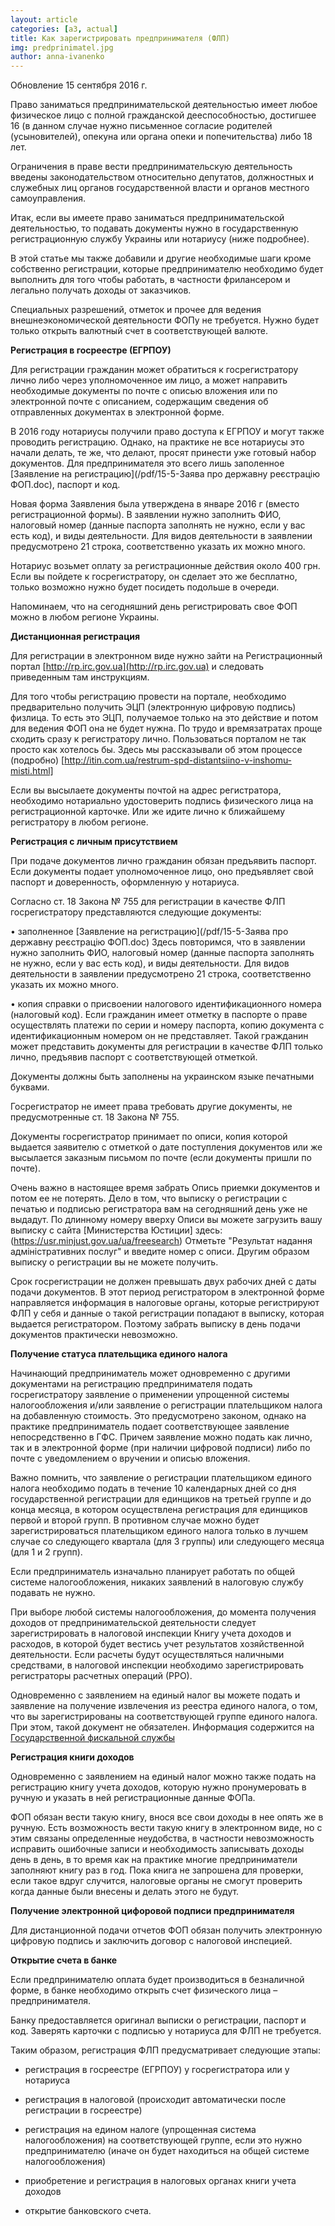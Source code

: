 ```yaml
---
layout: article
categories: [a3, actual]
title: Как зарегистрировать предпринимателя (ФЛП)
img: predprinimatel.jpg
author: anna-ivanenko
---
```

Обновление 15 сентября 2016 г.

Право заниматься предпринимательской деятельностью имеет любое физическое лицо с полной гражданской дееспособностью, достигшее 16 (в данном случае нужно письменное согласие родителей (усыновителей), опекуна или органа опеки и попечительства) либо 18 лет. 

Ограничения в праве вести предпринимательскую деятельность введены законодательством относительно депутатов, должностных и служебных лиц органов государственной власти и органов местного самоуправления. 

Итак, если вы имеете право заниматься предпринимательской деятельностью, то подавать документы нужно в государственную регистрационную службу Украины или нотариусу (ниже подробнее).

В этой статье мы также добавили и другие необходимые шаги кроме собственно регистрации, которые предпринимателю необходимо будет выполнить для того чтобы работать, в частности фрилансером и легально получать доходы от заказчиков.

Специальных разрешений, отметок и прочее для ведения внешнеэкономической деятельности ФОПу не требуется. Нужно будет только открыть валютный счет в соответствующей валюте.

**Регистрация в госреестре (ЕГРПОУ)**

Для регистрации гражданин может обратиться к госрегистратору лично либо через уполномоченное им лицо, а может направить необходимые документы по почте с описью вложения или по электронной почте с описанием, содержащим сведения об отправленных документах в электронной форме.

В 2016 году нотариусы получили право доступа к ЕГРПОУ и могут также проводить регистрацию. Однако, на практике не все нотариусы это начали делать, те же, что делают, просят принести уже готовый набор документов. Для предпринимателя это всего лишь заполенное [Заявление на регистрацию](/pdf/15-5-Заява про державну реєстрацію ФОП.doc), паспорт и код. 

Новая форма Заявления была утверждена в январе 2016 г (вместо регистрационной формы). В заявлении нужно заполнить ФИО, налоговый номер (данные паспорта заполнять не нужно, если у вас есть код), и виды деятельности. Для видов деятельности в заявлении предусмотрено 21 строка, соответственно указать их можно много. 

Нотариус возьмет оплату за регистрационные действия около 400 грн. Если вы пойдете к госрегистратору, он сделает это же бесплатно, только возможно нужно будет посидеть подольше в очереди. 

Напоминаем, что на сегодняшний день регистрировать свое ФОП можно в любом регионе Украины.

**Дистанционная регистрация**

Для регистрации в электронном виде нужно зайти на Регистрационный портал [http://rp.irc.gov.ua](http://rp.irc.gov.ua) и следовать приведенным там инструкциям. 

Для того чтобы регистрацию провести на портале, необходимо предварительно получить ЭЦП (электронную цифровую подпись) физлица. То есть это ЭЦП, получаемое только на это действие и потом для ведения ФОП она не будет нужна. По трудо и времязатратах проще сходить сразу к регистратору лично. Пользоваться порталом не так просто как хотелось бы. Здесь мы рассказывали об этом процессе (подробно) [http://itin.com.ua/restrum-spd-distantsiino-v-inshomu-misti.html]

Если вы высылаете документы почтой на адрес регистратора, необходимо нотариально удостоверить подпись физического лица на регистрационной карточке. Или же идите лично к ближайшему регистратору в любом регионе.

**Регистрация с личным присутствием**

При подаче документов лично гражданин обязан предъявить паспорт. Если документы подает уполномоченное лицо, оно предъявляет свой паспорт и доверенность, оформленную у нотариуса. 

Согласно ст. 18 Закона № 755 для регистрации в качестве ФЛП госрегистратору представляются следующие документы:

•	заполненное [Заявление на регистрацию](/pdf/15-5-Заява про державну реєстрацію ФОП.doc) Здесь повторимся, что в заявлении нужно заполнить ФИО, налоговый номер (данные паспорта заполнять не нужно, если у вас есть код), и виды деятельности. Для видов деятельности в заявлении предусмотрено 21 строка, соответственно указать их можно много. 

•	копия справки о присвоении налогового идентификационного номера (налоговый код). Если гражданин имеет отметку в паспорте о праве осуществлять платежи по серии и номеру паспорта, копию документа с идентификационным номером он не представляет. Такой гражданин может представить документы для регистрации в качестве ФЛП только лично, предъявив паспорт с соответствующей отметкой. 

Документы должны быть заполнены на украинском языке печатными буквами.

Госрегистратор не имеет права требовать другие документы, не предусмотренные ст. 18 Закона № 755.

Документы госрегистратор принимает по описи, копия которой выдается заявителю с отметкой о дате поступления документов или же высылается заказным письмом по почте (если документы пришли по почте).

Очень важно в настоящее время забрать Опись приемки документов и потом ее не потерять. Дело в том, что выписку о регистрации с печатью и подписью регистратора вам на сегодняшний день уже не выдадут. По длинному номеру вверху Описи вы можете загрузить вашу выписку с сайта [Министерства Юстиции] здесь: (https://usr.minjust.gov.ua/ua/freesearch) Отметьте "Результат надання адміністративних послуг" и введите номер с описи. Другим образом выписку о регистрации вы не можете получить. 

Срок госрегистрации не должен превышать  двух рабочих дней с даты подачи документов. В этот период регистратором в электронной форме направляется информация в налоговые органы, которые регистрируют ФЛП у себя и данные о такой регистрации попадают в выписку, которая выдается регистратором. Поэтому забрать выписку в день подачи документов практически невозможно.

**Получение статуса плательщика единого налога**

Начинающий предприниматель может одновременно с другими документами на регистрацию предпринимателя подать госрегистратору заявление о применении упрощенной системы налогообложения и/или заявление о регистрации плательщиком налога на добавленную стоимость. Это предусмотрено законом, однако на практике предприниматель подает соответствующее заявление непосредственно в ГФС. Причем заявление можно подать как лично, так и в электронной форме (при наличии цифровой подписи) либо по почте с уведомлением о вручении и описью вложения.

Важно помнить, что заявление о регистрации плательщиком единого налога необходимо подать в течение 10 календарных дней со дня государственной регистрации для единщиков на третьей группе и до конца месяца, в котором осуществлена регистрация для единщиков первой и второй групп. В противном случае можно будет зарегистрироваться плательщиком единого налога только в лучшем случае со следующего квартала (для 3 группы) или следующего месяца (для 1 и 2 групп).

Если предприниматель изначально планирует работать по общей системе налогообложения, никаких заявлений в налоговую службу подавать не нужно. 

При выборе любой системы налогообложения, до момента получения доходов от предпринимательской деятельности следует зарегистрировать в налоговой инспекции Книгу учета доходов и расходов, в которой будет вестись учет результатов хозяйственной деятельности. Если расчеты будут осуществляться наличными средствами, в налоговой инспекции необходимо зарегистрировать регистраторы расчетных операций (РРО).

Одновременно с заявлением на единый налог вы можете подать и заявление на получение извлечения из реестра единого налога, о том, что вы зарегистрированы на соответствующей группе единого налога. При этом, такой документ не обязателен. Информация содержится на [Государственной фискальной службы](http://www.sfs.gov.ua/rpep)

**Регистрация книги доходов**

Одновременно с заявлением на единый налог можно также подать на регистрацию книгу учета доходов, которую нужно пронумеровать в ручную и указать в ней регистрационные данные ФОПа. 

ФОП обязан вести такую книгу, внося все свои доходы в нее опять же в ручную. Есть возможность вести такую книгу в электронном виде, но с этим связаны определенные неудобства, в частности невозможность исправить ошибочные записи и необходимость записывать доходы день в день, в то время как на практике многие предприниматели заполняют книгу раз в год. Пока книга не запрошена для проверки, если такое вдруг случится, налоговые органы не смогут проверить когда данные были внесены и делать этого не будут. 

**Получение электронной цифоровой подписи предпринимателя**

Для дистанционной подачи отчетов ФОП обязан получить электронную цифровую подпись и заключить договор с налоговой инспецией. 

**Открытие счета в банке**

Если предпринимателю оплата будет производиться в безналичной форме, в банке необходимо открыть счет физического лица – предпринимателя.

Банку предоставляется оригинал выписки о регистрации, паспорт и код. Заверять карточки с подписью у нотариуса для ФЛП не требуется. 

Таким образом, регистрация ФЛП предусматривает следующие этапы: 

* регистрация в госреестре (ЕГРПОУ) у госрегистратора или у нотариуса

* регистрация в налоговой (происходит автоматически после регистрации в госреестре)

* регистрация на едином налоге (упрощенная система налогообложения) на соответствующей группе, если это нужно предпринимателю (иначе он будет находиться на общей системе налогообложения)

* приобретение и регистрация в налоговых органах книги учета доходов

* открытие банковского счета. 


